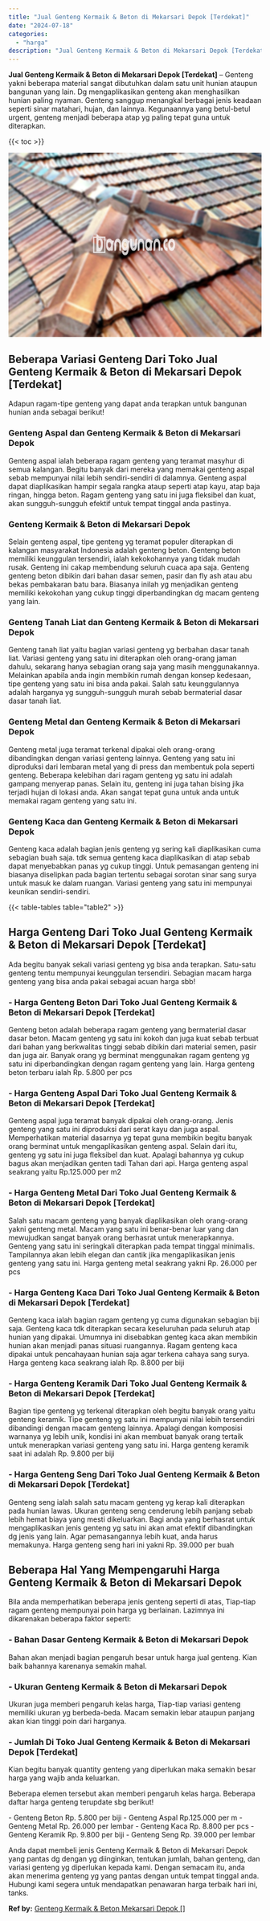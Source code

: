```yaml
---
title: "Jual Genteng Kermaik & Beton di Mekarsari Depok [Terdekat]"
date: "2024-07-18"
categories: 
  - "harga"
description: "Jual Genteng Kermaik & Beton di Mekarsari Depok [Terdekat]. Anda dapat membeli jenis Genteng Kermaik & Beton di Mekarsari Depok yang pantas dg dengan yg diin..."
---
```


**Jual Genteng Kermaik & Beton di Mekarsari Depok \[Terdekat\]** – Genteng yakni beberapa material sangat dibutuhkan dalam satu unit hunian ataupun bangunan yang lain. Dg mengaplikasikan genteng akan menghasilkan hunian paling nyaman. Genteng sanggup menangkal berbagai jenis keadaan seperti sinar matahari, hujan, dan lainnya. Kegunaannya yang betul-betul urgent, genteng menjadi beberapa atap yg paling tepat guna untuk diterapkan.

{{< toc >}}

![Jual Genteng Kermaik & Beton di Mekarsari Depok [Terdekat]](/images/genteng-minimalis-murah28.png)

## Beberapa Variasi Genteng Dari Toko Jual Genteng Kermaik & Beton di Mekarsari Depok \[Terdekat\]

Adapun ragam-tipe genteng yang dapat anda terapkan untuk bangunan hunian anda sebagai berikut!

### Genteng Aspal dan Genteng Kermaik & Beton di Mekarsari Depok

Genteng aspal ialah beberapa ragam genteng yang teramat masyhur di semua kalangan. Begitu banyak dari mereka yang memakai genteng aspal sebab mempunyai nilai lebih sendiri-sendiri di dalamnya. Genteng aspal dapat diaplikasikan hampir segala rangka ataup seperti atap kayu, atap baja ringan, hingga beton. Ragam genteng yang satu ini juga fleksibel dan kuat, akan sungguh-sungguh efektif untuk tempat tinggal anda pastinya.

### Genteng Kermaik & Beton di Mekarsari Depok

Selain genteng aspal, tipe genteng yg teramat populer diterapkan di kalangan masyarakat Indonesia adalah genteng beton. Genteng beton memiliki keunggulan tersendiri, ialah kekokohannya yang tidak mudah rusak. Genteng ini cakap membendung seluruh cuaca apa saja. Genteng genteng beton dibikin dari bahan dasar semen, pasir dan fly ash atau abu bekas pembakaran batu bara. Biasanya inilah yg menjadikan genteng memiliki kekokohan yang cukup tinggi diperbandingkan dg macam genteng yang lain.

### Genteng Tanah Liat dan Genteng Kermaik & Beton di Mekarsari Depok

Genteng tanah liat yaitu bagian variasi genteng yg berbahan dasar tanah liat. Variasi genteng yang satu ini diterapkan oleh orang-orang jaman dahulu, sekarang hanya sebagian orang saja yang masih menggunakannya. Melainkan apabila anda ingin membikin rumah dengan konsep kedesaan, tipe genteng yang satu ini bisa anda pakai. Salah satu keunggulannya adalah harganya yg sungguh-sungguh murah sebab bermaterial dasar dasar tanah liat.

### Genteng Metal dan Genteng Kermaik & Beton di Mekarsari Depok

Genteng metal juga teramat terkenal dipakai oleh orang-orang dibandingkan dengan variasi genteng lainnya. Genteng yang satu ini diproduksi dari lembaran metal yang di press dan membentuk pola seperti genteng. Beberapa kelebihan dari ragam genteng yg satu ini adalah gampang menyerap panas. Selain itu, genteng ini juga tahan bising jika terjadi hujan di lokasi anda. Akan sangat tepat guna untuk anda untuk memakai ragam genteng yang satu ini.

### Genteng Kaca dan Genteng Kermaik & Beton di Mekarsari Depok

Genteng kaca adalah bagian jenis genteng yg sering kali diaplikasikan cuma sebagian buah saja. tdk semua genteng kaca diaplikasikan di atap sebab dapat menyebabkan panas yg cukup tinggi. Untuk pemasangan genteng ini biasanya diselipkan pada bagian tertentu sebagai sorotan sinar sang surya untuk masuk ke dalam ruangan. Variasi genteng yang satu ini mempunyai keunikan sendiri-sendiri.

{{< table-tables table="table2" >}}

## Harga Genteng Dari Toko Jual Genteng Kermaik & Beton di Mekarsari Depok \[Terdekat\]

Ada begitu banyak sekali variasi genteng yg bisa anda terapkan. Satu-satu genteng tentu mempunyai keunggulan tersendiri. Sebagian macam harga genteng yang bisa anda pakai sebagai acuan harga sbb!

### \- Harga Genteng Beton Dari Toko Jual Genteng Kermaik & Beton di Mekarsari Depok \[Terdekat\]

Genteng beton adalah beberapa ragam genteng yang bermaterial dasar dasar beton. Macam genteng yg satu ini kokoh dan juga kuat sebab terbuat dari bahan yang berkwalitas tinggi sebab dibikin dari material semen, pasir dan juga air. Banyak orang yg berminat menggunakan ragam genteng yg satu ini diperbandingkan dengan ragam genteng yang lain. Harga genteng beton terbaru ialah Rp. 5.800 per pcs

### \- Harga Genteng Aspal Dari Toko Jual Genteng Kermaik & Beton di Mekarsari Depok \[Terdekat\]

Genteng aspal juga teramat banyak dipakai oleh orang-orang. Jenis genteng yang satu ini diproduksi dari serat kayu dan juga aspal. Memperhatikan material dasarnya yg tepat guna membikin begitu banyak orang berminat untuk mengaplikasikan genteng aspal. Selain dari itu, genteng yg satu ini juga fleksibel dan kuat. Apalagi bahannya yg cukup bagus akan menjadikan genten tadi Tahan dari api. Harga genteng aspal seakrang yaitu Rp.125.000 per m2

### \- Harga Genteng Metal Dari Toko Jual Genteng Kermaik & Beton di Mekarsari Depok \[Terdekat\]

Salah satu macam genteng yang banyak diaplikasikan oleh orang-orang yakni genteng metal. Macam yang satu ini benar-benar luar yang dan mewujudkan sangat banyak orang berhasrat untuk menerapkannya. Genteng yang satu ini seringkali diterapkan pada tempat tinggal minimalis. Tampilannya akan lebih elegan dan cantik jika mengaplikasikan jenis genteng yang satu ini. Harga genteng metal seakrang yakni Rp. 26.000 per pcs

### \- Harga Genteng Kaca Dari Toko Jual Genteng Kermaik & Beton di Mekarsari Depok \[Terdekat\]

Genteng kaca ialah bagian ragam genteng yg cuma digunakan sebagian biji saja. Genteng kaca tdk diterapkan secara keseluruhan pada seluruh atap hunian yang dipakai. Umumnya ini disebabkan genteg kaca akan membikin hunian akan menjadi panas situasi ruangannya. Ragam genteng kaca dipakai untuk pencahayaan hunian saja agar terkena cahaya sang surya. Harga genteng kaca seakrang ialah Rp. 8.800 per biji

### \- Harga Genteng Keramik Dari Toko Jual Genteng Kermaik & Beton di Mekarsari Depok \[Terdekat\]

Bagian tipe genteng yg terkenal diterapkan oleh begitu banyak orang yaitu genteng keramik. Tipe genteng yg satu ini mempunyai nilai lebih tersendiri dibandingi dengan macam genteng lainnya. Apalagi dengan komposisi warnanya yg lebih unik, kondisi ini akan membuat banyak orang tertaik untuk menerapkan variasi genteng yang satu ini. Harga genteng keramik saat ini adalah Rp. 9.800 per biji

### \- Harga Genteng Seng Dari Toko Jual Genteng Kermaik & Beton di Mekarsari Depok \[Terdekat\]

Genteng seng ialah salah satu macam genteng yg kerap kali diterapkan pada hunian lawas. Ukuran genteng seng cenderung lebih panjang sebab lebih hemat biaya yang mesti dikeluarkan. Bagi anda yang berhasrat untuk mengaplikasikan jenis genteng yg satu ini akan amat efektif dibandingkan dg jenis yang lain. Agar pemasangannya lebih kuat, anda harus memakunya. Harga genteng seng hari ini yakni Rp. 39.000 per buah

## Beberapa Hal Yang Mempengaruhi Harga Genteng Kermaik & Beton di Mekarsari Depok

Bila anda memperhatikan beberapa jenis genteng seperti di atas, Tiap-tiap ragam genteng mempunyai poin harga yg berlainan. Lazimnya ini dikarenakan beberapa faktor seperti:

### \- Bahan Dasar Genteng Kermaik & Beton di Mekarsari Depok

Bahan akan menjadi bagian pengaruh besar untuk harga jual genteng. Kian baik bahannya karenanya semakin mahal.

### \- Ukuran Genteng Kermaik & Beton di Mekarsari Depok

Ukuran juga memberi pengaruh kelas harga, Tiap-tiap variasi genteng memiliki ukuran yg berbeda-beda. Macam semakin lebar ataupun panjang akan kian tinggi poin dari harganya.

### \- Jumlah Di Toko Jual Genteng Kermaik & Beton di Mekarsari Depok \[Terdekat\]

Kian begitu banyak quantity genteng yang diperlukan maka semakin besar harga yang wajib anda keluarkan.

Beberapa elemen tersebut akan memberi pengaruh kelas harga. Beberapa daftar harga genteng terupdate sbg berikut!

\- Genteng Beton Rp. 5.800 per biji - Genteng Aspal Rp.125.000 per m - Genteng Metal Rp. 26.000 per lembar - Genteng Kaca Rp. 8.800 per pcs - Genteng Keramik Rp. 9.800 per biji - Genteng Seng Rp. 39.000 per lembar

Anda dapat membeli jenis Genteng Kermaik & Beton di Mekarsari Depok yang pantas dg dengan yg diinginkan, tentukan jumlah, bahan genteng, dan variasi genteng yg diperlukan kepada kami. Dengan semacam itu, anda akan menerima genteng yg yang pantas dengan untuk tempat tinggal anda. Hubungi kami segera untuk mendapatkan penawaran harga terbaik hari ini, tanks.

**Ref by:**  [Genteng Kermaik & Beton  Mekarsari Depok []](https://id.wikipedia.org/wiki/Genteng)
